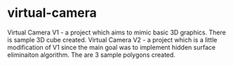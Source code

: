 # virtual-camera

Virtual Camera V1 - a project which aims to mimic basic 3D graphics. There is sample 3D cube created. 
Virtual Camera V2 - a project which is a little modification of V1 since the main goal was to implement hidden surface eliminaiton algorithm. The are 3 sample polygons created. 
